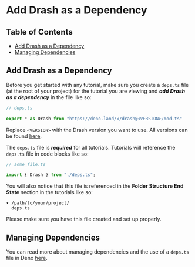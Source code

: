 # Add Drash as a Dependency

## Table of Contents

* [Add Drash as a Dependency](#add-drash-as-a-dependency)
* [Managing Dependencies](#managing-dependencies)

## Add Drash as a Dependency

Before you get started with any tutorial, make sure you create a `deps.ts` file (at the root of your project) for the tutorial you are viewing and **_add Drash as a dependency_** in the file like so:

```typescript
// deps.ts

export * as Drash from "https://deno.land/x/drash@<VERSION>/mod.ts"
```

Replace `<VERSION>` with the Drash version you want to use. All versions can be found [here](https://github.com/drashland/drash/releases).

The `deps.ts` file is **_required_** for all tutorials. Tutorials will reference the `deps.ts` file in code blocks like so:

```typescript
// some_file.ts

import { Drash } from "./deps.ts";
```

You will also notice that this file is referenced in the **Folder Structure End State** section in the tutorials like so:

```text
▾ /path/to/your/project/
  deps.ts
```

Please make sure you have this file created and set up properly.

## Managing Dependencies

You can read more about managing dependencies and the use of a `deps.ts` file in Deno [here](https://deno.land/manual/examples/manage_dependencies).

